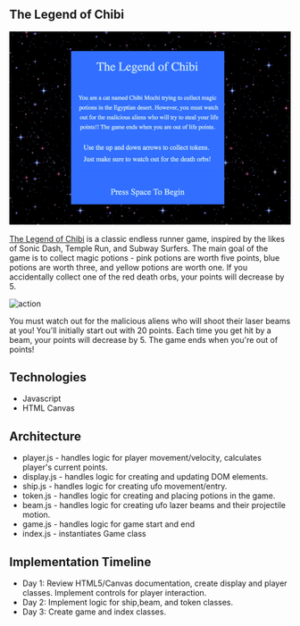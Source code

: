 ## The Legend of Chibi

![opening](gifs-read-me/opening.gif "The Legend of Chibi")

[The Legend of Chibi](https://monicakornis.github.io/LegendOfChibi/) is a classic endless runner game, inspired by the likes of Sonic Dash, Temple Run, and Subway Surfers. The main goal of the game is to collect magic potions - pink potions are worth five points, blue potions are worth three, and yellow potions are worth one. If you accidentally collect one of the red death orbs, your points will decrease by 5.

![action](gifs-read-me/action.gif "The Legend of Chibi")

 You must watch out for the malicious aliens who will shoot their laser beams at you! You'll initially start out with 20 points. Each time you get hit by a beam, your points will decrease by 5. The game ends when you're out of points!

## Technologies
  * Javascript
  * HTML Canvas

<!-- ## Wireframe
![wireframe](https://i.imgur.com/lHW2qqA.png) -->

## Architecture
 * player.js - handles logic for player movement/velocity, calculates player's current points.
 * display.js - handles logic for creating and updating DOM elements.
 * ship.js - handles logic for creating ufo movement/entry.
 * token.js - handles logic for creating and placing potions in the game.
 * beam.js - handles logic for creating ufo lazer beams and their projectile motion.  
 * game.js - handles logic for game start and end
 * index.js - instantiates Game class

## Implementation Timeline
 * Day 1: Review HTML5/Canvas documentation, create display and player classes. Implement controls for player interaction.
 * Day 2: Implement logic for ship,beam, and token classes.
 * Day 3: Create game and index classes.
